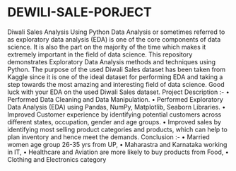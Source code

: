 # DEWILI-SALE-PORJECT
Diwali Sales Analysis Using Python
Data Analysis or sometimes referred to as exploratory data analysis (EDA) is one of the core components of data science. It is also the part on the majority of the time which makes it extremely important in the field of data science. This repository demonstrates Exploratory Data Analysis methods and techniques using Python. The purpose of the used Diwali Sales dataset has been taken from Kaggle since it is one of the ideal dataset for performing EDA and taking a step towards the most amazing and interesting field of data science. Good luck with your EDA on the used Diwali Sales dataset.
Project Description :-
•	Performed Data Cleaning and Data Manipulation.
•	Performed Exploratory Data Analysis (EDA) using Pandas, NumPy, Matplotlib, Seaborn Libraries.
•	Improved Customer experience by identifying potential customers across different states, occupation, gender and age groups.
•	Improved sales by identifying most selling product categories and products, which can help to plan inventory and hence meet the demands.
Conclusion :-
•	Married women age group 26-35 yrs from UP,
•	Maharastra and Karnataka working in IT,
•	Healthcare and Aviation are more likely to buy products from Food,
•	Clothing and Electronics category

